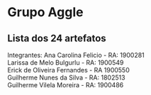 # Grupo Aggle

## Lista dos 24 artefatos  

Integrantes:
Ana Carolina Felicio  - RA: 1900281  
Larissa de Melo Bulgurlu - RA: 1900549  
Erick de Oliveira Fernandes - RA 1900550  
Guilherme Nunes da Silva - RA: 1802513  
Guilherme Vilela Moreira - RA: 1900486

